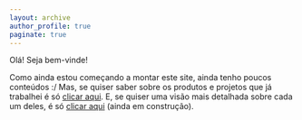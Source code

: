 ```yaml
---
layout: archive
author_profile: true
paginate: true
---
```

Olá! Seja bem-vinde!

Como ainda estou começando a montar este site, ainda tenho poucos conteúdos :/ Mas, se quiser saber sobre os produtos e projetos que já trabalhei é só [clicar aqui](https://zepaulo.com.br/sobre/). E, se quiser uma visão mais detalhada sobre cada um deles, é só [clicar aqui](https://zepaulo.com.br/portifolio) (ainda em construção).